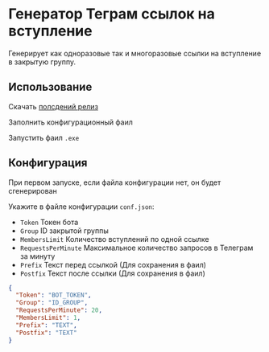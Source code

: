 # Генератор Теграм ссылок на вступление

Генерирует как одноразовые так и многоразовые ссылки 
на вступление в закрытую группу.

## Использование
Скачать [полсдений релиз](https://github.com/olexin-pro/telegram-invite-link-generator/releases)

Заполнить конфигурационный фаил

Запустить фаил `.exe`

## Конфигурация

При первом запуске, если файла конфигурации нет, он будет сгенерирован

Укажите в файле конфигурации `conf.json`:
- `Token` Токен бота
- `Group` ID закрытой группы
- `MembersLimit` Количество вступлений по одной ссылке
- `RequestsPerMinute` Максимальное количество запросов в Телеграм за минуту 
- `Prefix` Текст перед ссылкой (Для сохранения в фаил)
- `Postfix` Текст после ссылки (Для сохранения в фаил) 

```json
{
  "Token": "BOT_TOKEN",
  "Group": "ID_GROUP",
  "RequestsPerMinute": 20,
  "MembersLimit": 1,
  "Prefix": "TEXT",
  "Postfix": "TEXT"
}
```
